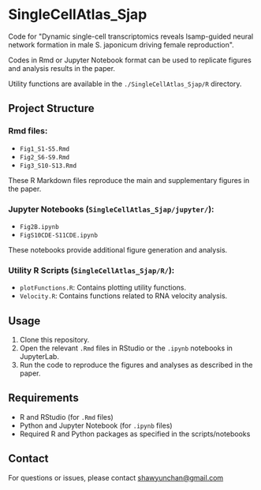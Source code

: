 # SingleCellAtlas_Sjap

Code for "Dynamic single-cell transcriptomics reveals lsamp-guided neural network formation in male S. japonicum driving female reproduction".

Codes in Rmd or Jupyter Notebook format can be used to replicate figures and analysis results in the paper.

Utility functions are available in the `./SingleCellAtlas_Sjap/R` directory.

## Project Structure

### Rmd files:

- `Fig1_S1-S5.Rmd`
- `Fig2_S6-S9.Rmd`
- `Fig3_S10-S13.Rmd`

These R Markdown files reproduce the main and supplementary figures in the paper.

### Jupyter Notebooks (`SingleCellAtlas_Sjap/jupyter/`):

- `Fig2B.ipynb`
- `FigS10CDE-S11CDE.ipynb`

These notebooks provide additional figure generation and analysis.

### Utility R Scripts (`SingleCellAtlas_Sjap/R/`):

- `plotFunctions.R`: Contains plotting utility functions.
- `Velocity.R`: Contains functions related to RNA velocity analysis.

## Usage

1.  Clone this repository.
2.  Open the relevant `.Rmd` files in RStudio or the `.ipynb` notebooks in JupyterLab.
3.  Run the code to reproduce the figures and analyses as described in the paper.

## Requirements

- R and RStudio (for `.Rmd` files)
- Python and Jupyter Notebook (for `.ipynb` files)
- Required R and Python packages as specified in the scripts/notebooks

## Contact

For questions or issues, please contact shawyunchan@gmail.com
